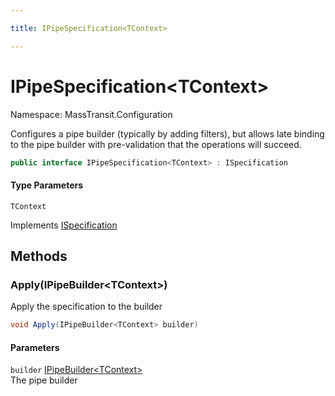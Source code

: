 ```yaml
---

title: IPipeSpecification<TContext>

---
```


# IPipeSpecification\<TContext\>

Namespace: MassTransit.Configuration

Configures a pipe builder (typically by adding filters), but allows late binding to the
 pipe builder with pre-validation that the operations will succeed.

```csharp
public interface IPipeSpecification<TContext> : ISpecification
```

#### Type Parameters

`TContext`<br/>

Implements [ISpecification](../masstransit/ispecification)

## Methods

### **Apply(IPipeBuilder\<TContext\>)**

Apply the specification to the builder

```csharp
void Apply(IPipeBuilder<TContext> builder)
```

#### Parameters

`builder` [IPipeBuilder\<TContext\>](../masstransit-configuration/ipipebuilder-1)<br/>
The pipe builder

